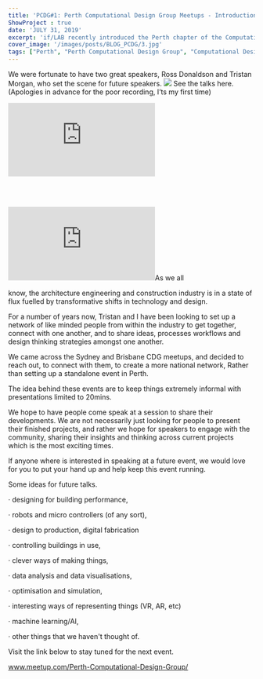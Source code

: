 ```yaml
---
title: 'PCDG#1: Perth Computational Design Group Meetups - Introduction'
ShowProject : true
date: 'JULY 31, 2019'
excerpt: 'if/LAB recently introduced the Perth chapter of the Computational Design Group.'
cover_image: '/images/posts/BLOG_PCDG/3.jpg'
tags: ["Perth", "Perth Computational Design Group", "Computational Design", "Grasshopper", "Generative Design"]
---
```



We were fortunate to have two great speakers, Ross Donaldson and Tristan Morgan, who set the scene for future speakers.
<img src="/images">
See the talks here. (Apologies in advance for the poor recording, I’ts my first time)
<div >
<iframe class="VideoMD"  src="https://www.youtube.com/embed/zLI3B4w0BNw" title="YouTube video player" frameborder="0" allow="accelerometer; autoplay; clipboard-write; encrypted-media; gyroscope; picture-in-picture" allowfullscreen></iframe>
</div>

<br></br>

<div >
<iframe class="VideoMD"  src="https://www.youtube.com/embed/4N4y_paWVUc" title="YouTube video player" frameborder="0" allow="accelerometer; autoplay; clipboard-write; encrypted-media; gyroscope; picture-in-picture" allowfullscreen></iframe>As we all 
</div>


know, the architecture engineering and construction industry is in a state of flux fuelled by transformative shifts in technology and design. 

For a number of years now, Tristan and I have been looking to set up a network of like minded people from within the industry to get together, connect with one another, and to share ideas, processes workflows and design thinking strategies amongst one another. 

We came across the Sydney and Brisbane CDG meetups, and decided to reach out, to connect with them, to create a more national network, Rather than setting up a standalone event in Perth.

The idea behind these events are to keep things extremely informal with presentations limited to 20mins.

We hope to have people come speak at a session to share their developments. We are not necessarily just looking for people to present their finished projects, and rather we hope for speakers to engage with the community, sharing their insights and thinking across current projects which is the most exciting times.

If anyone where is interested in speaking at a future event, we would love for you to put your hand up and help keep this event running.

Some ideas for future talks.

·         designing for building performance,

·         robots and micro controllers (of any sort),

·         design to production, digital fabrication

·         controlling buildings in use, 

·         clever ways of making things, 

·         data analysis and data visualisations, 

·        optimisation and simulation,

·         interesting ways of representing things (VR, AR, etc)

·         machine learning/AI, 

·         other things that we haven't thought of.

 

Visit the link below to stay tuned for the next event.

www.meetup.com/Perth-Computational-Design-Group/
